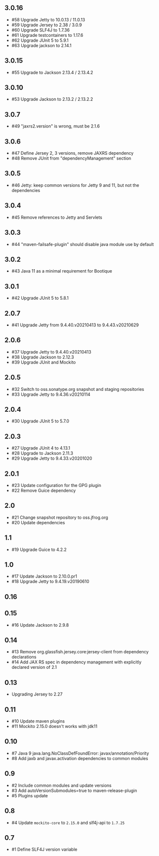 ## 3.0.16

* #58 Upgrade Jetty to 10.0.13 / 11.0.13
* #59 Upgrade Jersey to 2.38 / 3.0.9
* #60 Upgrade SLF4J to 1.7.36
* #61 Upgrade testcontainers to 1.17.6
* #62 Upgrade JUnit 5 to 5.9.1
* #63 Upgrade jackson to 2.14.1

## 3.0.15

* #55 Upgrade to Jackson 2.13.4 / 2.13.4.2

## 3.0.10

* #53  Upgrade Jackson to 2.13.2 / 2.13.2.2

## 3.0.7

* #49 "jaxrs2.version" is wrong, must be 2.1.6

## 3.0.6

* #47 Define Jersey 2, 3 versions, remove JAXRS dependency
* #48 Remove JUnit from "dependencyManagement" section

## 3.0.5

* #46 Jetty: keep common versions for Jetty 9 and 11, but not the dependencies

## 3.0.4

* #45 Remove references to Jetty and Servlets

## 3.0.3

* #44 "maven-failsafe-plugin" should disable java module use by default 

## 3.0.2

* #43 Java 11 as a minimal requirement for Bootique

## 3.0.1

* #42 Upgrade JUnit 5 to 5.8.1

## 2.0.7

* #41 Upgrade Jetty from 9.4.40.v20210413 to 9.4.43.v20210629

## 2.0.6

* #37 Upgrade Jetty to 9.4.40.v20210413
* #38 Upgrade Jackson to 2.12.3
* #39 Upgrade JUnit and Mockito

## 2.0.5

* #32 Switch to oss.sonatype.org snapshot and staging repositories
* #33 Upgrade Jetty to 9.4.36.v20210114

## 2.0.4

* #30 Upgrade JUnit 5 to 5.7.0

## 2.0.3

* #27 Upgrade JUnit 4 to 4.13.1
* #28 Upgrade to Jackson 2.11.3
* #29 Upgrade Jetty to 9.4.33.v20201020

## 2.0.1

* #23 Update configuration for the GPG plugin 
* #22 Remove Guice dependency

## 2.0

* #21 Change snapshot repository to oss.jfrog.org 
* #20 Update dependencies 

## 1.1

* #19 Upgrade Guice to 4.2.2

## 1.0

* #17 Update Jackson to 2.10.0.pr1
* #18 Upgrade Jetty to 9.4.19.v20190610

## 0.16

## 0.15

* #16 Update Jackson to 2.9.8 

## 0.14

* #13 Remove org.glassfish.jersey.core:jersey-client from dependency declarations
* #14 Add JAX RS spec in dependency management with explicitly declared version of 2.1

## 0.13

* Upgrading Jersey to 2.27

## 0.11

* #10 Update maven plugins
* #11 Mockito 2.15.0 doesn't works with jdk11

## 0.10

* #7 Java 9 java.lang.NoClassDefFoundError: javax/annotation/Priority
* #8 Add jaxb and javax.activation dependencies to common modules

## 0.9

* #2 Include common modules and update versions
* #3 Add autoVersionSubmodules=true to maven-release-plugin
* #5 Plugins update

## 0.8

* #4 Update `mockito-core` to `2.15.0` and slf4j-api to `1.7.25`

## 0.7

* #1 Define SLF4J version variable
